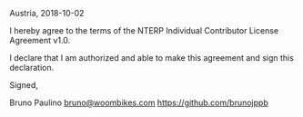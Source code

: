 Austria, 2018-10-02

I hereby agree to the terms of the NTERP Individual Contributor License
Agreement v1.0.

I declare that I am authorized and able to make this agreement and sign this
declaration.

Signed,

Bruno Paulino bruno@woombikes.com https://github.com/brunojppb
